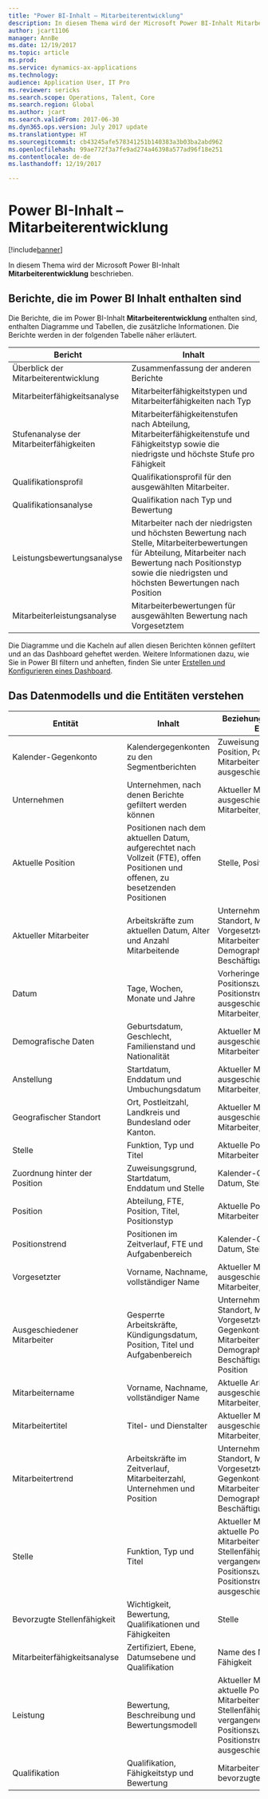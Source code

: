 ```yaml
---
title: "Power BI-Inhalt – Mitarbeiterentwicklung"
description: In diesem Thema wird der Microsoft Power BI-Inhalt Mitarbeiterentwicklung beschrieben.
author: jcart1106
manager: AnnBe
ms.date: 12/19/2017
ms.topic: article
ms.prod: 
ms.service: dynamics-ax-applications
ms.technology: 
audience: Application User, IT Pro
ms.reviewer: sericks
ms.search.scope: Operations, Talent, Core
ms.search.region: Global
ms.author: jcart
ms.search.validFrom: 2017-06-30
ms.dyn365.ops.version: July 2017 update
ms.translationtype: HT
ms.sourcegitcommit: cb43245afe578341251b140383a3b03ba2abd962
ms.openlocfilehash: 99ae772f3a7fe9ad274a46398a577ad96f18e251
ms.contentlocale: de-de
ms.lasthandoff: 12/19/2017

---
```


# <a name="employee-development-power-bi-content"></a>Power BI-Inhalt – Mitarbeiterentwicklung

[!include[banner](../includes/banner.md)]

In diesem Thema wird der Microsoft Power BI-Inhalt **Mitarbeiterentwicklung** beschrieben.

## <a name="reports-that-are-included-in-the-power-bi-content"></a>Berichte, die im Power BI Inhalt enthalten sind
Die Berichte, die im Power BI-Inhalt **Mitarbeiterentwicklung** enthalten sind, enthalten Diagramme und Tabellen, die zusätzliche Informationen. Die Berichte werden in der folgenden Tabelle näher erläutert.

| Bericht                        | Inhalt |
|-------------------------------|----------|
| Überblick der Mitarbeiterentwicklung | Zusammenfassung der anderen Berichte |
| Mitarbeiterfähigkeitsanalyse       | Mitarbeiterfähigkeitstypen und Mitarbeiterfähigkeiten nach Typ |
| Stufenanalyse der Mitarbeiterfähigkeiten | Mitarbeiterfähigkeitenstufen nach Abteilung, Mitarbeiterfähigkeitenstufe und Fähigkeitstyp sowie die niedrigste und höchste Stufe pro Fähigkeit |
| Qualifikationsprofil                 | Qualifikationsprofil für den ausgewählten Mitarbeiter. |
| Qualifikationsanalyse                | Qualifikation nach Typ und Bewertung |
| Leistungsbewertungsanalyse   | Mitarbeiter nach der niedrigsten und höchsten Bewertung nach Stelle, Mitarbeiterbewertungen für Abteilung, Mitarbeiter nach Bewertung nach Positionstyp sowie die niedrigsten und höchsten Bewertungen nach Position  |
| Mitarbeiterleistungsanalyse | Mitarbeiterbewertungen für ausgewählten Bewertung nach Vorgesetztem |

Die Diagramme und die Kacheln auf allen diesen Berichten können gefiltert und an das Dashboard geheftet werden. Weitere Informationen dazu, wie Sie in Power BI filtern und anheften, finden Sie unter [Erstellen und Konfigurieren eines Dashboard](https://powerbi.microsoft.com/en-us/guided-learning/powerbi-learning-4-2-create-configure-dashboards).

## <a name="understanding-the-data-model-and-entities"></a>Das Datenmodells und die Entitäten verstehen
| Entität                   | Inhalt                                                                                                   | Beziehungen mit anderen Entitäten |
|--------------------------|------------------------------------------------------------------------------------------------------------|-----------------------------------|
| Kalender-Gegenkonto          | Kalendergegenkonten zu den Segmentberichten                                                                          | Zuweisung hinter der Position, Positionstrend, Mitarbeitertrend, ausgeschiedener Mitarbeiter 
| Unternehmen                  | Unternehmen, nach denen Berichte gefiltert werden können                                                                             | Aktueller Mitarbeiter, ausgeschiedener Mitarbeiter, Mitarbeitertrend |
| Aktuelle Position         | Positionen nach dem aktuellen Datum, aufgerechtet nach Vollzeit (FTE), offen Positionen und offenen, zu besetzenden Positionen | Stelle, Position |
| Aktueller Mitarbeiter         | Arbeitskräfte zum aktuellen Datum, Alter und Anzahl Mitarbeitende                                                         | Unternehmen, geografischer Standort, Mitarbeitername, Vorgesetzter, Mitarbeitertitel, Demographie, Stelle, Beschäftigung, Position, |
| Datum                     | Tage, Wochen, Monate und Jahre                                                                             | Vorheringe Positionszuweisung, Positionstrend, ausgeschiedener Mitarbeiter, Mitarbeitertrend |
| Demografische Daten             | Geburtsdatum, Geschlecht, Familienstand und Nationalität                                                   | Aktueller Mitarbeiter, ausgeschieden, Mitarbeiter, Mitarbeitertrend |
| Anstellung               | Startdatum, Enddatum und Umbuchungsdatum                                                                  | Aktueller Mitarbeiter, ausgeschiedener Mitarbeiter, Mitarbeitertrend |
| Geografischer Standort      | Ort, Postleitzahl, Landkreis und Bundesland oder Kanton.                                                           | Aktueller Mitarbeiter, ausgeschiedener Mitarbeiter, Mitarbeitertrend |
| Stelle                      | Funktion, Typ und Titel                                                                                  | Aktuelle Position, aktueller Mitarbeiter |
| Zuordnung hinter der Position | Zuweisungsgrund, Startdatum, Enddatum und Stelle                                                           | Kalender-Gegenkonto, Datum, Stelle, Position |
| Position                 | Abteilung, FTE, Position, Titel, Positionstyp                                                        | Aktuelle Position, aktueller Mitarbeiter |
| Positionstrend           | Positionen im Zeitverlauf, FTE und Aufgabenbereich                                                                          | Kalender-Gegenkonto, Datum, Stelle, Position |
| Vorgesetzter               | Vorname, Nachname, vollständiger Name                                                                       | Aktueller Mitarbeiter, ausgeschiedener Mitarbeiter, Mitarbeitertrend |
| Ausgeschiedener Mitarbeiter      | Gesperrte Arbeitskräfte, Kündigungsdatum, Position, Titel und Aufgabenbereich                                             | Unternehmen, geografischer Standort, Mitarbeitername, Vorgesetzter, Kalender-Gegenkonto, Datum, Mitarbeitertitel, Demographie, Beschäftigung, Stelle, Position |
| Mitarbeitername            | Vorname, Nachname, vollständiger Name                                                                       | Aktuelle Arbeitskraft, ausgeschiedener Mitarbeiter, Mitarbeitertrend |
| Mitarbeitertitel           | Titel- und Dienstalter                                                                                   | Aktueller Mitarbeiter, ausgeschiedener Mitarbeiter, Mitarbeitertrend |
| Mitarbeitertrend           | Arbeitskräfte im Zeitverlauf, Mitarbeiterzahl, Unternehmen und Position                                                        | Unternehmen, geografischer Standort, Mitarbeitername, Vorgesetzter, Kalender-Gegenkonto, Datum, Mitarbeitertitel, Demographie, Beschäftigung, Stelle |
| Stelle                      | Funktion, Typ und Titel                                                                                      | Aktueller Mitarbeiter, aktuelle Position, Mitarbeitertrend, bevorzugte Stellenfähigkeiten, vergangene Positionszuweisung, Positionstrend, ausgeschiedener Mitarbeiter |
| Bevorzugte Stellenfähigkeit      | Wichtigkeit, Bewertung, Qualifikationen und Fähigkeiten                                                                 | Stelle |
| Mitarbeiterfähigkeitsanalyse  | Zertifiziert, Ebene, Datumsebene und Qualifikation                                                                    | Name des Mitarbeiters, Fähigkeit |  
| Leistung              | Bewertung, Beschreibung und Bewertungsmodell                                                                      | Aktueller Mitarbeiter, aktuelle Position, Mitarbeitertrend, bevorzugte Stellenfähigkeiten, vergangene Positionszuweisung, Positionstrend, ausgeschiedener Mitarbeiter |
|  Qualifikation                   | Qualifikation, Fähigkeitstyp und Bewertung                                                                              | Mitarbeiterfähigkeitsanalyse, bevorzugte Stellenfähigkeit |                                                                                                                        


